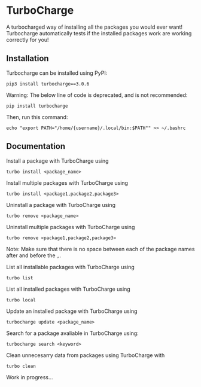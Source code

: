 # TurboCharge

A turbocharged way of installing all the packages you would ever want! Turbocharge automatically tests if the installed packages work are working correctly for you!

## Installation

Turbocharge can be installed using PyPI:
```
pip3 install turbocharge==3.0.6
```

Warning: The below line of code is deprecated, and is not recommended:
```
pip install turbocharge
```

Then, run this command:
```
echo "export PATH="/home/{username}/.local/bin:$PATH"" >> ~/.bashrc
```

## Documentation

Install a package with TurboCharge using

```
turbo install <package_name>
```

Install multiple packages with TurboCharge using
```
turbo install <package1,package2,package3>
```

Uninstall a package with TurboCharge using
```
turbo remove <package_name>
```

Uninstall multiple packages with TurboCharge using
```
turbo remove <package1,package2,package3>
```


Note: Make sure that there is no space between each of the package names after and before the ```,```.

List all installable packages with TurboCharge using
```
turbo list
```

List all installed packages with TurboCharge using
```
turbo local
```

Update an installed package with TurboCharge using
```
turbocharge update <package_name>
```

Search for a package avaliable in TurboCharge using:
```
turbocharge search <keyword>
```

Clean unnecesarry data from packages using TurboCharge with
```
turbo clean
```

Work in progress...
